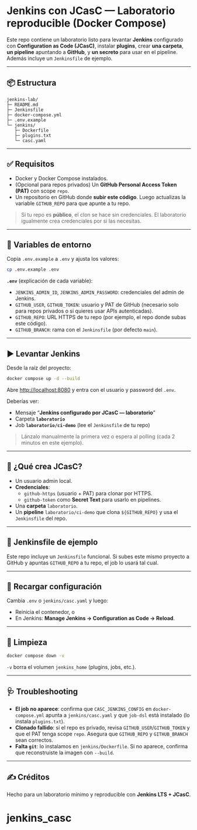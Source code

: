 
# Jenkins con JCasC — Laboratorio reproducible (Docker Compose)

Este repo contiene un laboratorio listo para levantar **Jenkins** configurado con **Configuration as Code (JCasC)**, instalar **plugins**, crear **una carpeta**, **un pipeline** apuntando a **GitHub**, y **un secreto** para usar en el pipeline. Además incluye un `Jenkinsfile` de ejemplo.

---

## 📦 Estructura

```
jenkins-lab/
├─ README.md
├─ Jenkinsfile
├─ docker-compose.yml
├─ .env.example
└─ jenkins/
   ├─ Dockerfile
   ├─ plugins.txt
   └─ casc.yaml
```

---

## ✅ Requisitos

- Docker y Docker Compose instalados.
- (Opcional para repos privados) Un **GitHub Personal Access Token (PAT)** con scope `repo`.
- Un repositorio en GitHub donde **subir este código**. Luego actualizas la variable `GITHUB_REPO` para que apunte a tu repo.

> Si tu repo es **público**, el clon se hace sin credenciales. El laboratorio igualmente crea credenciales por si las necesitas.

---

## 🔧 Variables de entorno

Copia `.env.example` a `.env` y ajusta los valores:

```bash
cp .env.example .env
```

**`.env`** (explicación de cada variable):
- `JENKINS_ADMIN_ID`, `JENKINS_ADMIN_PASSWORD`: credenciales del admin de Jenkins.
- `GITHUB_USER`, `GITHUB_TOKEN`: usuario y PAT de GitHub (necesario solo para repos privados o si quieres usar APIs autenticadas).
- `GITHUB_REPO`: URL HTTPS de tu repo (por ejemplo, el repo donde subas este código).
- `GITHUB_BRANCH`: rama con el `Jenkinsfile` (por defecto `main`).

---

## ▶️ Levantar Jenkins

Desde la raíz del proyecto:

```bash
docker compose up -d --build
```

Abre <http://localhost:8080> y entra con el usuario y password del `.env`.

Deberías ver:
- Mensaje “**Jenkins configurado por JCasC — laboratorio**”
- Carpeta **`laboratorio`**
- Job **`laboratorio/ci-demo`** (lee el `Jenkinsfile` de tu repo)

> Lánzalo manualmente la primera vez o espera al polling (cada 2 minutos en este ejemplo).

---

## 🧠 ¿Qué crea JCasC?

- Un usuario admin local.
- **Credenciales**:
  - `github-https` (usuario + PAT) para clonar por HTTPS.
  - `github-token` como **Secret Text** para usarlo en pipelines.
- Una **carpeta** `laboratorio`.
- Un **pipeline** `laboratorio/ci-demo` que clona `${GITHUB_REPO}` y usa el `Jenkinsfile` del repo.

---

## 🧪 Jenkinsfile de ejemplo

Este repo incluye un `Jenkinsfile` funcional. Si subes este mismo proyecto a GitHub y apuntas `GITHUB_REPO` a tu repo, el job lo usará tal cual.

---

## 🔄 Recargar configuración

Cambia `.env` o `jenkins/casc.yaml` y luego:
- Reinicia el contenedor, o
- En Jenkins: **Manage Jenkins → Configuration as Code → Reload**.

---

## 🧹 Limpieza

```bash
docker compose down -v
```

`-v` borra el volumen `jenkins_home` (plugins, jobs, etc.).

---

## 🩺 Troubleshooting

- **El job no aparece**: confirma que `CASC_JENKINS_CONFIG` en `docker-compose.yml` apunta a `jenkins/casc.yaml` y que `job-dsl` está instalado (lo instala `plugins.txt`).
- **Clonado fallido**: si el repo es privado, revisa `GITHUB_USER`/`GITHUB_TOKEN` y que el PAT tenga scope `repo`. Asegura que `GITHUB_REPO` y `GITHUB_BRANCH` sean correctos.
- **Falta `git`**: lo instalamos en `jenkins/Dockerfile`. Si no aparece, confirma que reconstruiste la imagen con `--build`.

---

## ✍️ Créditos

Hecho para un laboratorio mínimo y reproducible con **Jenkins LTS + JCasC**.
# jenkins_casc
